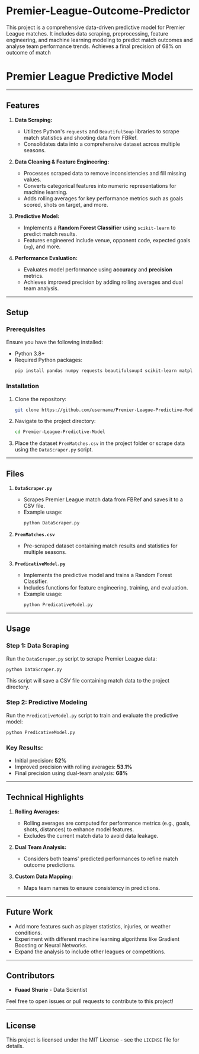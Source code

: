 # Premier-League-Outcome-Predictor
This project is a comprehensive data-driven predictive model for Premier League matches. It includes data scraping, preprocessing, feature engineering, and machine learning modeling to predict match outcomes and analyse team performance trends. Achieves a final precision of 68% on outcome of match
# Premier League Predictive Model
---

## Features
1. **Data Scraping:**
   - Utilizes Python's `requests` and `BeautifulSoup` libraries to scrape match statistics and shooting data from FBRef.
   - Consolidates data into a comprehensive dataset across multiple seasons.

2. **Data Cleaning & Feature Engineering:**
   - Processes scraped data to remove inconsistencies and fill missing values.
   - Converts categorical features into numeric representations for machine learning.
   - Adds rolling averages for key performance metrics such as goals scored, shots on target, and more.

3. **Predictive Model:**
   - Implements a **Random Forest Classifier** using `scikit-learn` to predict match results.
   - Features engineered include venue, opponent code, expected goals (`xg`), and more.

4. **Performance Evaluation:**
   - Evaluates model performance using **accuracy** and **precision** metrics.
   - Achieves improved precision by adding rolling averages and dual team analysis.

---

## Setup
### Prerequisites
Ensure you have the following installed:
- Python 3.8+
- Required Python packages:
  ```bash
  pip install pandas numpy requests beautifulsoup4 scikit-learn matplotlib seaborn lxml
  ```

### Installation
1. Clone the repository:
   ```bash
   git clone https://github.com/username/Premier-League-Predictive-Model.git
   ```
2. Navigate to the project directory:
   ```bash
   cd Premier-League-Predictive-Model
   ```
3. Place the dataset `PremMatches.csv` in the project folder or scrape data using the `DataScraper.py` script.

---

## Files
1. **`DataScraper.py`**
   - Scrapes Premier League match data from FBRef and saves it to a CSV file.
   - Example usage:
     ```bash
     python DataScraper.py
     ```

2. **`PremMatches.csv`**
   - Pre-scraped dataset containing match results and statistics for multiple seasons.

3. **`PredicativeModel.py`**
   - Implements the predictive model and trains a Random Forest Classifier.
   - Includes functions for feature engineering, training, and evaluation.
   - Example usage:
     ```bash
     python PredicativeModel.py
     ```

---

## Usage
### Step 1: Data Scraping
Run the `DataScraper.py` script to scrape Premier League data:
```bash
python DataScraper.py
```
This script will save a CSV file containing match data to the project directory.

### Step 2: Predictive Modeling
Run the `PredicativeModel.py` script to train and evaluate the predictive model:
```bash
python PredicativeModel.py
```
### Key Results:
- Initial precision: **52%**
- Improved precision with rolling averages: **53.1%**
- Final precision using dual-team analysis: **68%**

---

## Technical Highlights
1. **Rolling Averages:**
   - Rolling averages are computed for performance metrics (e.g., goals, shots, distances) to enhance model features.
   - Excludes the current match data to avoid data leakage.

2. **Dual Team Analysis:**
   - Considers both teams' predicted performances to refine match outcome predictions.

3. **Custom Data Mapping:**
   - Maps team names to ensure consistency in predictions.

---

## Future Work
- Add more features such as player statistics, injuries, or weather conditions.
- Experiment with different machine learning algorithms like Gradient Boosting or Neural Networks.
- Expand the analysis to include other leagues or competitions.

---

## Contributors
- **Fuaad Shurie** - Data Scientist

Feel free to open issues or pull requests to contribute to this project!

---

## License
This project is licensed under the MIT License - see the `LICENSE` file for details.

